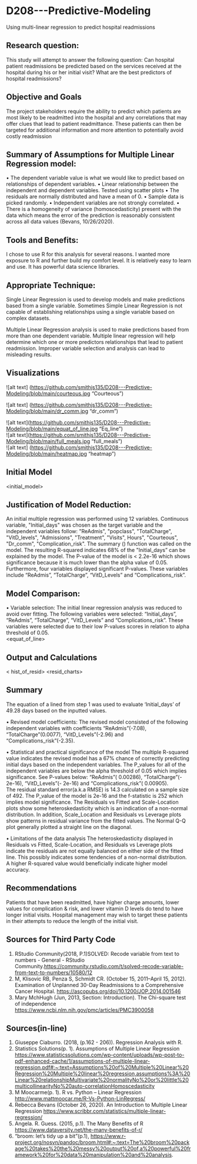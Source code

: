 # D208---Predictive-Modeling
Using multi-linear regression to predict hospital readmissions

## Research question:
This study will attempt to answer the following question:
Can hospital patient readmissions be predicted based on the services received at the hospital during his or her initial visit? What are the best predictors of hospital readmissions? 

## Objective and Goals
The project stakeholders require the ability to predict which patients are most likely to be readmitted into the hospital and any correlations that may offer clues that lead to patient readmittance. 
These patients can then be targeted for additional information and more attention to potentially avoid costly readmission

## Summary of Assumptions for Multiple Linear Regression model: 
•	The dependent variable value is what we would like to predict based on relationships of dependent variables.
•	Linear relationship between the independent and dependent variables. Tested using scatter plots
•	The residuals are normally distributed and have a mean of 0. 
•	Sample data is picked randomly.
•	Independent variables are not strongly correlated. 
•	There is a homogeneity of variance (homoscedasticity) present with the data which means the error of the prediction is reasonably consistent across all data values (Bevans, 10/26/2020). 

## Tools and Benefits:  
I chose to use R for this analysis for several reasons.  I wanted more exposure to R and further build my comfort level.  It is relatively easy to learn and use.  It has powerful data science libraries. 

##  Appropriate Technique:  
Single Linear Regression is used to develop models and make predictions based from a single variable. Sometimes Simple Linear Regression is not capable of establishing relationships using a single variable based on complex datasets. 

Multiple Linear Regression analysis is used to make predictions based from more than one dependent variable.  Multiple linear regression will help determine which one or more predictors relationships that lead to patient readmission. Improper variable selection and analysis can lead to misleading results. 

## Visualizations
![alt text] (https://github.com/smithjs135/D208---Predictive-Modeling/blob/main/courteous.jpg “Courteous”)  

![alt text] (https://github.com/smithjs135/D208---Predictive-Modeling/blob/main/dr_comm.jpg “dr_comm”)  

![alt text](https://github.com/smithjs135/D208---Predictive-Modeling/blob/main/equat_of_line.jpg “Eq_line”)  
![alt text](https://github.com/smithjs135/D208---Predictive-Modeling/blob/main/full_meals.jpg “full_meals”)  
![alt text] (https://github.com/smithjs135/D208---Predictive-Modeling/blob/main/heatmap.jpg “heatmap”)  

## Initial Model
<initial_model>

## Justification of Model Reduction: 
An initial multiple regression was performed using 12 variables.  Continuous variable, "Initial_days" was chosen as the target variable and the independent variables follow: "ReAdmis", "popclass", "TotalCharge", "VitD_levels", "Admissions", "Treatment", "Visits", Hours", "Courteous", "Dr_comm", "Complication_risk". 
The summary () function was called on the model.  The resulting R-squared indicates 68% of the "Initial_days” can be explained by the model.  The P-value of the model is < 2.2e-16 which shows significance because it is much lower than the alpha value of 0.05. Furthermore, four variables displayed significant P-values.  These variables include “ReAdmis”, “TotalCharge”, “VitD_Levels” and “Complications_risk”.

## Model Comparison:
•  Variable selection:
The initial linear regression analysis was reduced to avoid over fitting.  The following variables were selected: “Initial_days”, “ReAdmis”, “TotalCharge”, “VitD_Levels” and “Complications_risk”.  These variables were selected due to their low P-values scores in relation to alpha threshold of 0.05.  
<equat_of_line>


## Output and Calculations
<summary>
<predicted vs act>

< hist_of_resid>
<resid_charts>

## Summary
The equation of a lined from step 1 was used to evaluate ‘Initial_days’ of 49.28 days based on the inputted values. 
 
•  Revised model coefficients:
The revised model consisted of the following independent variables with coefficients “ReAdmis”(-7.08), “TotalCharge”(0.0077), “VitD_Levels”(-2.96) and “Complications_risk”(-2.35).  

•  Statistical and practical significance of the model
The multiple R-squared value indicates the revised model has a 67% chance of correctly predicting initial days based on the independent variables.  The P_values for all of the independent variables are below the alpha threshold of 0.05 which implies significance.  See P-values below:
“ReAdmis”( 0.00286), “TotalCharge”(- 2e-16), “VitD_Levels”(- 2e-16) and “Complications_risk”( 0.00905).  
The residual standard error(a.k.a RMSE) is 14.3 calculated on a sample size of 492.
The P_value of the model is 2e-16 and the f-statistic is 252 which implies model significance. 
The Residuals vs Fitted and Scale-Location plots show some heteroskedasticity which is an indication of a non-normal distribution.  In addition, Scale_Location and Residuals vs Leverage plots show patterns in residual variance from the fitted values. The Normal Q-Q plot generally plotted a straight line on the diagonal. 

•  Limitations of the data analysis
The heteroskedasticity displayed in Residuals vs Fitted, Scale-Location, and Residuals vs Leverage plots indicate the residuals are not equally balanced on either side of the fitted line.  This possibly indicates some tendencies of a non-normal distribution. A higher R-squared value would beneficially indicate higher model accuracy. 

## Recommendations
Patients that have been readmitted, have higher charge amounts, lower values for complication & risk, and lower vitamin D levels do tend to have longer initial visits. Hospital management may wish to target these patients in their attempts to reduce the length of the initial visit.

## Sources for Third Party Code 
1.	RStudio Community(2018, P.1)SOLVED: Recode variable from text to numbers - General - RStudio Community.https://community.rstudio.com/t/solved-recode-variable-from-text-to-numbers/10580/12
2.	M, Klisovic RB, Penza S, Schmidt CR. (October 15, 2011–April 15, 2012). Examination of Unplanned 30-Day Readmissions to a Comprehensive Cancer Hospital. https://ascopubs.org/doi/10.1200/JOP.2014.001546
3.	Mary MchHugh (Jun, 2013, Section: Introduction). The Chi-square test of independence
https://www.ncbi.nlm.nih.gov/pmc/articles/PMC3900058


## Sources(in-line)

1.	Giuseppe Ciaburro. (2018, (p.162 - 206)). Regression Analysis with R. 
2.	Statistics Solutions(p. 1). Assumptions of Multiple Linear Regression
https://www.statisticssolutions.com/wp-content/uploads/wp-post-to-pdf-enhanced-cache/1/assumptions-of-multiple-linear-regression.pdf#:~:text=Assumptions%20of%20Multiple%20Linear%20Regression%20Multiple%20linear%20regression,assumptions%3A%20Linear%20relationshipMultivariate%20normalityNo%20or%20little%20multicollinearityNo%20auto-correlationHomoscedasticity
3.	M Moocarme(p. 1). R vs. Python – Linear Regression
http://www.mattmoocar.me/R-Vs-Python-LinRegress/
4.	Rebecca Bevans (October 26, 2020).  An Introduction to Multiple Linear Regression
https://www.scribbr.com/statistics/multiple-linear-regression/
5.	Angela. R. Guess. (2015, p.1). The Many Benefits of R 
https://www.dataversity.net/the-many-benefits-of-r/
6.	“broom: let’s tidy up a bit”(p.1), 
https://www.r-project.org/nosvn/pandoc/broom.html#:~:text=The%20broom%20package%20takes%20the%20messy%20output%20of,a%20powerful%20framework%20for%20data%20manipulation%20and%20analysis.


